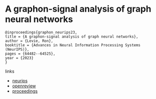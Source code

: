 # A graphon-signal analysis of graph neural networks

```
@inproceedings{graphon_neurips23,
title = {A graphon-signal analysis of graph neural networks},
author = {Levie, Ron},
booktitle = {Advances in Neural Information Processing Systems (NeurIPS)},
pages = {64482--64525},
year = {2023}
}
```

links
- [neurips](https://nips.cc/Conferences/2023/Schedule?showEvent=72081)
- [openreview](https://openreview.net/forum?id=J0RD92Tmfc)
- [proceedings](https://papers.nips.cc//paper_files/paper/2023/hash/cb7943be26bb34f036c7e4068c490903-Abstract-Conference.html)
